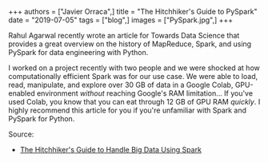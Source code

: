 +++
authors = ["Javier Orraca",]
title = "The Hitchhiker's Guide to PySpark"
date = "2019-07-05"
tags = ["blog",]
images = ["PySpark.jpg",]
+++

Rahul Agarwal recently wrote an article for Towards Data Science that provides a great overview on the history of MapReduce, Spark, and using PySpark for data engineering with Python.
<!--more-->
I worked on a project recently with two people and we were shocked at how computationally efficient Spark was for our use case. We were able to load, read, manipulate, and explore over 30 GB of data in a Google Colab, GPU-enabled environment _without_ reaching Google's RAM limitation... If you've used Colab, you know that you can eat through 12 GB of GPU RAM _quickly_. I highly recommend this article for you if you're unfamiliar with Spark and PySpark for Python.

Source:

* [The Hitchhiker's Guide to Handle Big Data Using Spark](https://towardsdatascience.com/the-hitchhikers-guide-to-handle-big-data-using-spark)